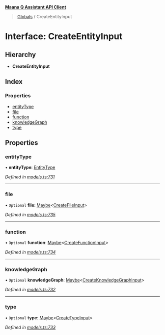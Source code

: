 **[Maana Q Assistant API Client](../README.md)**

> [Globals](../README.md) / CreateEntityInput

# Interface: CreateEntityInput

## Hierarchy

* **CreateEntityInput**

## Index

### Properties

* [entityType](createentityinput.md#entitytype)
* [file](createentityinput.md#file)
* [function](createentityinput.md#function)
* [knowledgeGraph](createentityinput.md#knowledgegraph)
* [type](createentityinput.md#type)

## Properties

### entityType

•  **entityType**: [EntityType](../enums/entitytype.md)

*Defined in [models.ts:731](https://github.com/maana-io/q-assistant-client/blob/develop/src/models.ts#L731)*

___

### file

• `Optional` **file**: [Maybe](../README.md#maybe)\<[CreateFileInput](createfileinput.md)>

*Defined in [models.ts:735](https://github.com/maana-io/q-assistant-client/blob/develop/src/models.ts#L735)*

___

### function

• `Optional` **function**: [Maybe](../README.md#maybe)\<[CreateFunctionInput](createfunctioninput.md)>

*Defined in [models.ts:734](https://github.com/maana-io/q-assistant-client/blob/develop/src/models.ts#L734)*

___

### knowledgeGraph

• `Optional` **knowledgeGraph**: [Maybe](../README.md#maybe)\<[CreateKnowledgeGraphInput](createknowledgegraphinput.md)>

*Defined in [models.ts:732](https://github.com/maana-io/q-assistant-client/blob/develop/src/models.ts#L732)*

___

### type

• `Optional` **type**: [Maybe](../README.md#maybe)\<[CreateTypeInput](createtypeinput.md)>

*Defined in [models.ts:733](https://github.com/maana-io/q-assistant-client/blob/develop/src/models.ts#L733)*
